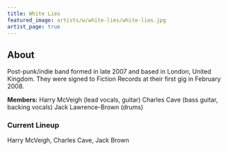```yaml
---
title: White Lies
featured_image: artists/w/white-lies/white-lies.jpg
artist_page: true
---
```

## About

Post-punk/indie band formed in late 2007 and based in London, United Kingdom.
They were signed to Fiction Records at their first gig in February 2008.

**Members:**
Harry McVeigh (lead vocals, guitar)
Charles Cave (bass guitar, backing vocals)
Jack Lawrence-Brown (drums)

### Current Lineup

Harry McVeigh, Charles Cave, Jack Brown

